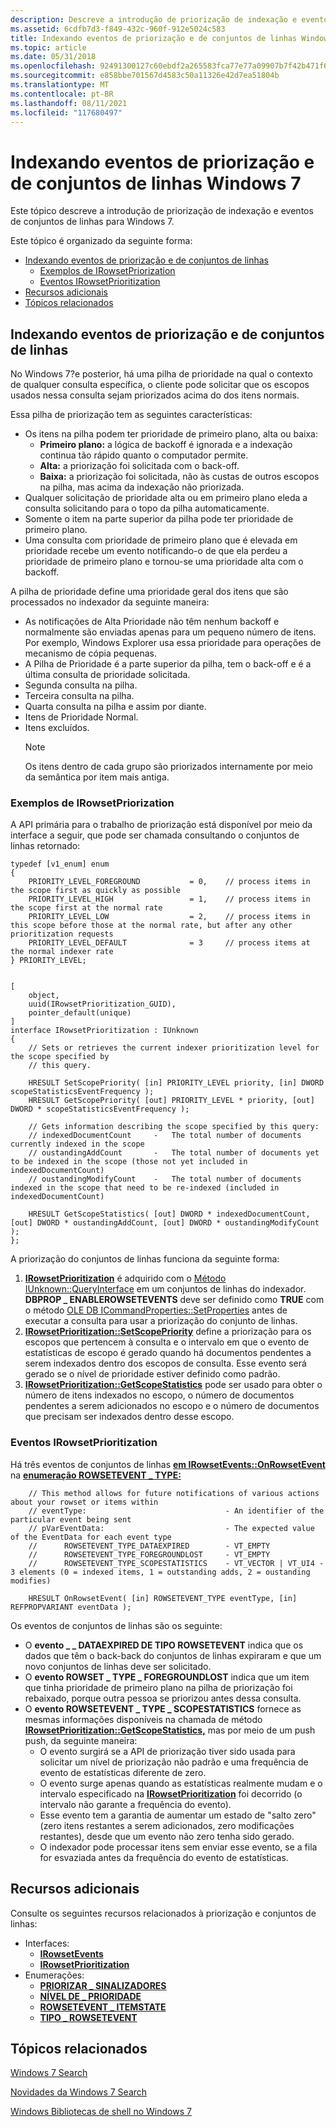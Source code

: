 ```yaml
---
description: Descreve a introdução de priorização de indexação e eventos de conjuntos de linhas para Windows 7.
ms.assetid: 6cdfb7d3-f849-432c-960f-912e5024c583
title: Indexando eventos de priorização e de conjuntos de linhas Windows 7
ms.topic: article
ms.date: 05/31/2018
ms.openlocfilehash: 92491300127c60ebdf2a265583fca77e77a09907b7f42b471f6d3d047a7f6aa4
ms.sourcegitcommit: e858bbe701567d4583c50a11326e42d7ea51804b
ms.translationtype: MT
ms.contentlocale: pt-BR
ms.lasthandoff: 08/11/2021
ms.locfileid: "117680497"
---
```

# <a name="indexing-prioritization-and-rowset-events-in-windows-7"></a>Indexando eventos de priorização e de conjuntos de linhas Windows 7

Este tópico descreve a introdução de priorização de indexação e eventos de conjuntos de linhas para Windows 7.

Este tópico é organizado da seguinte forma:

-   [Indexando eventos de priorização e de conjuntos de linhas](#indexing-prioritization-and-rowset-events)
    -   [Exemplos de IRowsetPriorization](#irowsetpriorization-examples)
    -   [Eventos IRowsetPrioritization](#indexing-prioritization-and-rowset-events-in-windows-7)
-   [Recursos adicionais](#additional-resources)
-   [Tópicos relacionados](#related-topics)

## <a name="indexing-prioritization-and-rowset-events"></a>Indexando eventos de priorização e de conjuntos de linhas

No Windows 7?e posterior, há uma pilha de prioridade na qual o contexto de qualquer consulta específica, o cliente pode solicitar que os escopos usados nessa consulta sejam priorizados acima do dos itens normais.

Essa pilha de priorização tem as seguintes características:

-   Os itens na pilha podem ter prioridade de primeiro plano, alta ou baixa:
    -   **Primeiro plano:** a lógica de backoff é ignorada e a indexação continua tão rápido quanto o computador permite.
    -   **Alta:** a priorização foi solicitada com o back-off.
    -   **Baixa:** a priorização foi solicitada, não às custas de outros escopos na pilha, mas acima da indexação não priorizada.
-   Qualquer solicitação de prioridade alta ou em primeiro plano eleda a consulta solicitando para o topo da pilha automaticamente.
-   Somente o item na parte superior da pilha pode ter prioridade de primeiro plano.
-   Uma consulta com prioridade de primeiro plano que é elevada em prioridade recebe um evento notificando-o de que ela perdeu a prioridade de primeiro plano e tornou-se uma prioridade alta com o backoff.

A pilha de prioridade define uma prioridade geral dos itens que são processados no indexador da seguinte maneira:

-   As notificações de Alta Prioridade não têm nenhum backoff e normalmente são enviadas apenas para um pequeno número de itens. Por exemplo, Windows Explorer usa essa prioridade para operações de mecanismo de cópia pequenas.
-   A Pilha de Prioridade é a parte superior da pilha, tem o back-off e é a última consulta de prioridade solicitada.
-   Segunda consulta na pilha.
-   Terceira consulta na pilha.
-   Quarta consulta na pilha e assim por diante.
-   Itens de Prioridade Normal.
-   Itens excluídos.
    > [!Note]  
    > Os itens dentro de cada grupo são priorizados internamente por meio da semântica por item mais antiga.

     

### <a name="irowsetpriorization-examples"></a>Exemplos de IRowsetPriorization

A API primária para o trabalho de priorização está disponível por meio da interface a seguir, que pode ser chamada consultando o conjuntos de linhas retornado:


```
typedef [v1_enum] enum
{
    PRIORITY_LEVEL_FOREGROUND           = 0,    // process items in the scope first as quickly as possible
    PRIORITY_LEVEL_HIGH                 = 1,    // process items in the scope first at the normal rate
    PRIORITY_LEVEL_LOW                  = 2,    // process items in this scope before those at the normal rate, but after any other prioritization requests
    PRIORITY_LEVEL_DEFAULT              = 3     // process items at the normal indexer rate
} PRIORITY_LEVEL;


[
    object,
    uuid(IRowsetPrioritization_GUID),
    pointer_default(unique)
]
interface IRowsetPrioritization : IUnknown
{
    // Sets or retrieves the current indexer prioritization level for the scope specified by
    // this query.

    HRESULT SetScopePriority( [in] PRIORITY_LEVEL priority, [in] DWORD scopeStatisticsEventFrequency );
    HRESULT GetScopePriority( [out] PRIORITY_LEVEL * priority, [out] DWORD * scopeStatisticsEventFrequency );

    // Gets information describing the scope specified by this query:
    // indexedDocumentCount     -   The total number of documents currently indexed in the scope
    // oustandingAddCount       -   The total number of documents yet to be indexed in the scope (those not yet included in indexedDocumentCount)
    // oustandingModifyCount    -   The total number of documents indexed in the scope that need to be re-indexed (included in indexedDocumentCount)
    
    HRESULT GetScopeStatistics( [out] DWORD * indexedDocumentCount, [out] DWORD * oustandingAddCount, [out] DWORD * oustandingModifyCount );
};
```



A priorização do conjuntos de linhas funciona da seguinte forma:

1.  [**IRowsetPrioritization**](/windows/desktop/api/Searchapi/nn-searchapi-irowsetprioritization) é adquirido com o [Método IUnknown::QueryInterface](/windows/win32/api/unknwn/nf-unknwn-iunknown-queryinterface(q)) em um conjuntos de linhas do indexador. **DBPROP \_ ENABLEROWSETEVENTS** deve ser definido como **TRUE** com o método [OLE DB ICommandProperties::SetProperties](/previous-versions/windows/desktop/ms711497(v=vs.85)) antes de executar a consulta para usar a priorização do conjunto de linhas.
2.  [**IRowsetPrioritization::SetScopePriority**](/windows/desktop/api/Searchapi/nf-searchapi-irowsetprioritization-setscopepriority) define a priorização para os escopos que pertencem à consulta e o intervalo em que o evento de estatísticas de escopo é gerado quando há documentos pendentes a serem indexados dentro dos escopos de consulta. Esse evento será gerado se o nível de prioridade estiver definido como padrão.
3.  [**IRowsetPrioritization::GetScopeStatistics**](/windows/desktop/api/Searchapi/nf-searchapi-irowsetprioritization-getscopestatistics) pode ser usado para obter o número de itens indexados no escopo, o número de documentos pendentes a serem adicionados no escopo e o número de documentos que precisam ser indexados dentro desse escopo.

### <a name="irowsetprioritization-events"></a>Eventos IRowsetPrioritization

Há três eventos de conjuntos de linhas [**em IRowsetEvents::OnRowsetEvent**](/windows/desktop/api/Searchapi/nf-searchapi-irowsetevents-onrowsetevent) na [**enumeração ROWSETEVENT \_ TYPE:**](/windows/win32/api/searchapi/ne-searchapi-rowsetevent_type)


```
    // This method allows for future notifications of various actions about your rowset or items within
    // eventType:                               - An identifier of the particular event being sent
    // pVarEventData:                           - The expected value of the EventData for each event type
    //      ROWSETEVENT_TYPE_DATAEXPIRED        - VT_EMPTY
    //      ROWSETEVENT_TYPE_FOREGROUNDLOST     - VT_EMPTY
    //      ROWSETEVENT_TYPE_SCOPESTATISTICS    - VT_VECTOR | VT_UI4 - 3 elements (0 = indexed items, 1 = outstanding adds, 2 = oustanding modifies)

    HRESULT OnRowsetEvent( [in] ROWSETEVENT_TYPE eventType, [in] REFPROPVARIANT eventData );
```



Os eventos de conjuntos de linhas são os seguinte:

-   O **evento \_ \_ DATAEXPIRED DE TIPO ROWSETEVENT** indica que os dados que têm o back-back do conjuntos de linhas expiraram e que um novo conjuntos de linhas deve ser solicitado.
-   O **evento ROWSET \_ TYPE \_ FOREGROUNDLOST** indica que um item que tinha prioridade de primeiro plano na pilha de priorização foi rebaixado, porque outra pessoa se priorizou antes dessa consulta.
-   O **evento ROWSETEVENT \_ TYPE \_ SCOPESTATISTICS** fornece as mesmas informações disponíveis na chamada de método [**IRowsetPrioritization::GetScopeStatistics,**](/windows/desktop/api/Searchapi/nf-searchapi-irowsetprioritization-getscopestatistics) mas por meio de um push push, da seguinte maneira:
    -   O evento surgirá se a API de priorização tiver sido usada para solicitar um nível de priorização não padrão e uma frequência de evento de estatísticas diferente de zero.
    -   O evento surge apenas quando as estatísticas realmente mudam e o intervalo especificado na [**IRowsetPrioritization**](/windows/desktop/api/Searchapi/nn-searchapi-irowsetprioritization) foi decorrido (o intervalo não garante a frequência do evento).
    -   Esse evento tem a garantia de aumentar um estado de "salto zero" (zero itens restantes a serem adicionados, zero modificações restantes), desde que um evento não zero tenha sido gerado.
    -   O indexador pode processar itens sem enviar esse evento, se a fila for esvaziada antes da frequência do evento de estatísticas.

## <a name="additional-resources"></a>Recursos adicionais

Consulte os seguintes recursos relacionados à priorização e conjuntos de linhas:

-   Interfaces:
    -   [**IRowsetEvents**](/windows/desktop/api/Searchapi/nn-searchapi-irowsetevents)
    -   [**IRowsetPrioritization**](/windows/desktop/api/Searchapi/nn-searchapi-irowsetprioritization)
-   Enumerações:
    -   [**PRIORIZAR \_ SINALIZADORES**](/windows/win32/api/searchapi/ne-searchapi-tagprioritize_flags)
    -   [**NÍVEL DE \_ PRIORIDADE**](/windows/win32/api/searchapi/ne-searchapi-priority_level)
    -   [**ROWSETEVENT \_ ITEMSTATE**](/windows/win32/api/searchapi/ne-searchapi-rowsetevent_itemstate)
    -   [**TIPO \_ ROWSETEVENT**](/windows/win32/api/searchapi/ne-searchapi-rowsetevent_type)

## <a name="related-topics"></a>Tópicos relacionados

<dl> <dt>

[Windows 7 Search](./-search-3x-wds-overview.md)
</dt> <dt>

[Novidades da Windows 7 Search](new-for-windows-7-search.md)
</dt> <dt>

[Windows Bibliotecas de shell no Windows 7](-search-win7-development-scenarios.md)
</dt> </dl>

 

 